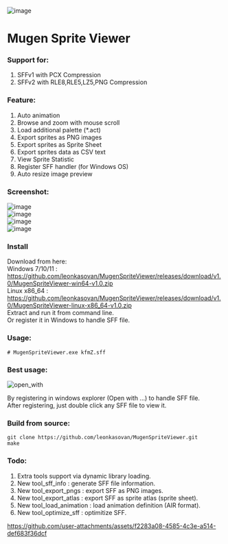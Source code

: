![image](https://github.com/user-attachments/assets/15391a55-fb70-43fe-adc3-87f088a0ff04)

# Mugen Sprite Viewer

### Support for:
1. SFFv1 with PCX Compression
2. SFFv2 with RLE8,RLE5,LZ5,PNG Compression

### Feature:
1. Auto animation
2. Browse and zoom with mouse scroll
3. Load additional palette (*.act)
4. Export sprites as PNG images
5. Export sprites as Sprite Sheet
6. Export sprites data as CSV text
7. View Sprite Statistic
8. Register SFF handler (for Windows OS)
9. Auto resize image preview

### Screenshot:
![image](https://github.com/user-attachments/assets/4a0ea79c-30b2-4c5f-9835-e1668e7c0954)  
![image](https://github.com/user-attachments/assets/c18874a6-958b-4b16-b428-137ba73b2591)  
![image](https://github.com/user-attachments/assets/7ccbec98-980d-47ad-85d5-6255896d45eb)  
![image](https://github.com/user-attachments/assets/4581825a-cda4-44b3-a28d-57c5c32021ca)  

### Install
Download from here:  
Windows 7/10/11 : https://github.com/leonkasovan/MugenSpriteViewer/releases/download/v1.0/MugenSpriteViewer-win64-v1.0.zip  
Linux x86_64 : https://github.com/leonkasovan/MugenSpriteViewer/releases/download/v1.0/MugenSpriteViewer-linux-x86_64-v1.0.zip  
Extract and run it from command line.  
Or register it in Windows to handle SFF file.  

### Usage:
```
# MugenSpriteViewer.exe kfmZ.sff
```

### Best usage:
![open_with](https://github.com/user-attachments/assets/8592d06d-8931-478a-8afb-167b82e8c7f3)

By registering in windows explorer (Open with ...) to handle SFF file.  
After registering, just double click any SFF file to view it.  

### Build from source:
```
git clone https://github.com/leonkasovan/MugenSpriteViewer.git
make
```

### Todo:
1. Extra tools support via dynamic library loading.
2. New tool_sff_info  : generate SFF file information.
3. New tool_export_pngs : export SFF as PNG images.
4. New tool_export_atlas : export SFF as sprite atlas (sprite sheet).
6. New tool_load_animation : load animation definition (AIR format).
6. New tool_optimize_sff : optimitize SFF.

https://github.com/user-attachments/assets/f2283a08-4585-4c3e-a514-def683f36dcf


